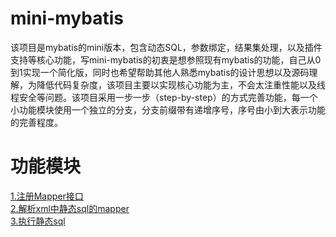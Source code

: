# mini-mybatis
该项目是mybatis的mini版本，包含动态SQL，参数绑定，结果集处理，以及插件支持等核心功能，写mini-mybatis的初衷是想参照现有mybatis的功能，自己从0到1实现一个简化版，同时也希望帮助其他人熟悉mybatis的设计思想以及源码理解，为降低代码复杂度，该项目主要以实现核心功能为主，不会太注重性能以及线程安全等问题。该项目采用一步一步（step-by-step）的方式完善功能，每一个小功能模块使用一个独立的分支，分支前缀带有递增序号，序号由小到大表示功能的完善程度。
# 功能模块
[1.注册Mapper接口](https://github.com/FuriousPws002/mini-mybatis/wiki/1.%E6%B3%A8%E5%86%8CMapper%E6%8E%A5%E5%8F%A3 "Markdown") <br>
[2.解析xml中静态sql的mapper](https://github.com/FuriousPws002/mini-mybatis/wiki/2.%E8%A7%A3%E6%9E%90xml%E4%B8%AD%E9%9D%99%E6%80%81sql%E7%9A%84mapper "Markdown") <br>
[3.执行静态sql](https://github.com/FuriousPws002/mini-mybatis/wiki/3.%E6%89%A7%E8%A1%8C%E9%9D%99%E6%80%81sql "Markdown") <br>